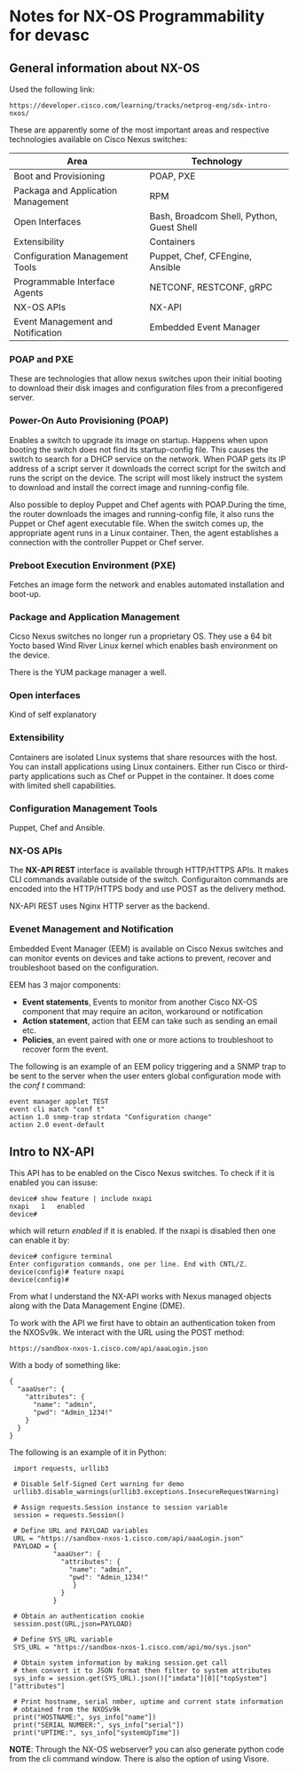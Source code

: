# Notes for NX-OS Programmability for devasc
## General information about NX-OS
Used the following link:
```
https://developer.cisco.com/learning/tracks/netprog-eng/sdx-intro-nxos/
```

These are apparently some of the most important areas and respective technologies available on Cisco Nexus switches:

| Area | Technology |
|------|------------|
| Boot and Provisioning | POAP, PXE |
| Packaga and Application Management | RPM |
| Open Interfaces | Bash, Broadcom Shell, Python, Guest Shell |
| Extensibility | Containers |
| Configuration Management Tools | Puppet, Chef, CFEngine, Ansible | 
| Programmable Interface Agents | NETCONF, RESTCONF, gRPC |
| NX-OS APIs | NX-API |
| Event Management and Notification | Embedded Event Manager| 

### POAP and PXE
These are technologies that allow nexus switches upon their initial booting to download their disk images and configuration files from a preconfigered server.

### Power-On Auto Provisioning (POAP)
Enables a switch to upgrade its image on startup. Happens when upon booting the switch does not find its startup-config file. This causes the switch to search for a DHCP service on the network. When POAP gets its IP address of a script server it downloads the correct script for the switch and runs the script on the device. The script will most likely instruct the system to download and install the correct image and running-config file.

Also possible to deploy Puppet and Chef agents with POAP.During the time, the router downloads the images and running-config file, it also runs the Puppet or Chef agent executable file. When the switch comes up, the appropriate agent runs in a Linux container. Then, the agent establishes a connection with the controller Puppet or Chef server.

### Preboot Execution Environment (PXE)
Fetches an image form the network and enables automated installation and boot-up.

### Package and Application Management
Cicso Nexus switches no longer run a proprietary OS. They use a 64 bit Yocto based Wind River Linux kernel which enables bash environment on the device.

There is the YUM package manager a well.

### Open interfaces
Kind of self explanatory

### Extensibility
Containers are isolated Linux systems that share resources with the host. You can install applications using Linux containers. Either run Cisco or third-party applications such as Chef or Puppet in the container.
It does come with limited shell capabilities.

### Configuration Management Tools
Puppet, Chef and Ansible.

### NX-OS APIs
The **NX-API REST**  interface is available through HTTP/HTTPS APIs. It makes CLI commands available outside of the switch. Configuraiton commands are encoded into the HTTP/HTTPS body and use POST as the delivery method.

NX-API REST uses Nginx HTTP server as the backend.

### Evenet Management and Notification
Embedded Event Manager (EEM) is available on Cisco Nexus switches and can monitor events on devices and take actions to prevent, recover and troubleshoot based on the configuration.

EEM has 3 major components:
- **Event statements**, Events to monitor from another Cisco NX-OS component that may require an aciton, workaround or notification
- **Action statement**, action that EEM can take such as sending an email etc.
- **Policies**, an event paired with one or more actions to troubleshoot to recover form the event.

The following is an example of an EEM policy triggering and a SNMP trap to be sent to the server when the user enters global configuration mode with the *conf t* command:

```
event manager applet TEST
event cli match "conf t"
action 1.0 snmp-trap strdata "Configuration change"
action 2.0 event-default
```

## Intro to NX-API
This API has to be enabled on the Cisco Nexus switches. To check if it is enabled you can issuse:

```
device# show feature | include nxapi
nxapi	1	enabled
device#
```
which will return *enabled* if it is enabled. If the nxapi is disabled then one can enable it by:
```
device# configure terminal
Enter configuration commands, one per line. End with CNTL/Z.
device(config)# feature nxapi
device(config)#
```

From what I understand the NX-API works with Nexus managed objects along with the Data Management Engine (DME).

To work with the API we first have to obtain an authentication token from the NXOSv9k. We interact with the URL using the POST method:
```
https://sandbox-nxos-1.cisco.com/api/aaaLogin.json
```
With a body of something like:
```
{
  "aaaUser": {
    "attributes": {
      "name": "admin",
      "pwd": "Admin_1234!"
    }
  }
}
```
The following is an example of it in Python:
```
 import requests, urllib3

 # Disable Self-Signed Cert warning for demo
 urllib3.disable_warnings(urllib3.exceptions.InsecureRequestWarning)

 # Assign requests.Session instance to session variable
 session = requests.Session()

 # Define URL and PAYLOAD variables
 URL = "https://sandbox-nxos-1.cisco.com/api/aaaLogin.json"
 PAYLOAD = {
           "aaaUser": {
             "attributes": {
               "name": "admin",
               "pwd": "Admin_1234!"
                }
             }
           }

 # Obtain an authentication cookie
 session.post(URL,json=PAYLOAD)

 # Define SYS_URL variable
 SYS_URL = "https://sandbox-nxos-1.cisco.com/api/mo/sys.json"

 # Obtain system information by making session.get call
 # then convert it to JSON format then filter to system attributes
 sys_info = session.get(SYS_URL).json()["imdata"][0]["topSystem"]["attributes"]

 # Print hostname, serial nmber, uptime and current state information
 # obtained from the NXOSv9k
 print("HOSTNAME:", sys_info["name"])
 print("SERIAL NUMBER:", sys_info["serial"])
 print("UPTIME:", sys_info["systemUpTime"])
```

**NOTE**: Through the NX-OS webserver? you can also generate python code from the cli command window. There is also the option of using Visore.














